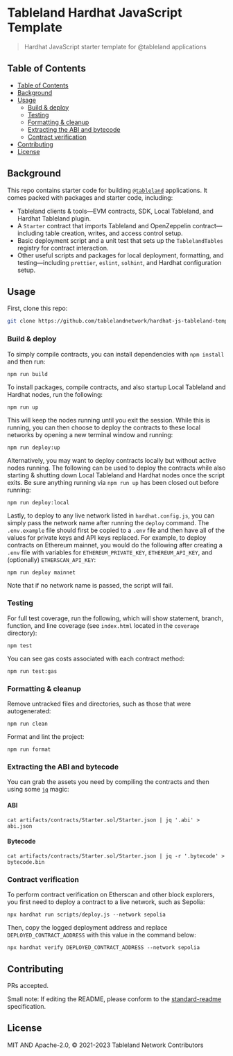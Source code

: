 # Tableland Hardhat JavaScript Template

> Hardhat JavaScript starter template for @tableland applications

## Table of Contents

- [Table of Contents](#table-of-contents)
- [Background](#background)
- [Usage](#usage)
  - [Build \& deploy](#build--deploy)
  - [Testing](#testing)
  - [Formatting \& cleanup](#formatting--cleanup)
  - [Extracting the ABI and bytecode](#extracting-the-abi-and-bytecode)
  - [Contract verification](#contract-verification)
- [Contributing](#contributing)
- [License](#license)

## Background

This repo contains starter code for building [`@tableland`](https://github.com/tablelandnetwork) applications. It comes packed with packages and starter code, including:

- Tableland clients & tools—EVM contracts, SDK, Local Tableland, and Hardhat Tableland plugin.
- A `Starter` contract that imports Tableland and OpenZeppelin contract—including table creation, writes, and access control setup.
- Basic deployment script and a unit test that sets up the `TablelandTables` registry for contract interaction.
- Other useful scripts and packages for local deployment, formatting, and testing—including `prettier`, `eslint`, `solhint`, and Hardhat configuration setup.

## Usage

First, clone this repo:

```sh
git clone https://github.com/tablelandnetwork/hardhat-js-tableland-template
```

### Build & deploy

To simply compile contracts, you can install dependencies with `npm install` and then run:

```
npm run build
```

To install packages, compile contracts, and also startup Local Tableland and Hardhat nodes, run the following:

```
npm run up
```

This will keep the nodes running until you exit the session. While this is running, you can then choose to deploy the contracts to these local networks by opening a new terminal window and running:

```
npm run deploy:up
```

Alternatively, you may want to deploy contracts locally but without active nodes running. The following can be used to deploy the contracts while also starting & shutting down Local Tableland and Hardhat nodes once the script exits. Be sure anything running via `npm run up` has been closed out before running:

```
npm run deploy:local
```

Lastly, to deploy to any live network listed in `hardhat.config.js`, you can simply pass the network name after running the `deploy` command. The `.env.example` file should first be copied to a `.env` file and then have all of the values for private keys and API keys replaced. For example, to deploy contracts on Ethereum mainnet, you would do the following after creating a `.env` file with variables for `ETHEREUM_PRIVATE_KEY`, `ETHEREUM_API_KEY`, and (optionally) `ETHERSCAN_API_KEY`:

```
npm run deploy mainnet
```

Note that if no network name is passed, the script will fail.

### Testing

For full test coverage, run the following, which will show statement, branch, function, and line coverage (see `index.html` located in the `coverage` directory):

```
npm test
```

You can see gas costs associated with each contract method:

```
npm run test:gas
```

### Formatting & cleanup

Remove untracked files and directories, such as those that were autogenerated:

```
npm run clean
```

Format and lint the project:

```
npm run format
```

### Extracting the ABI and bytecode

You can grab the assets you need by compiling the contracts and then using some [`jq`](https://jqlang.github.io/jq/) magic:

#### ABI

```shell
cat artifacts/contracts/Starter.sol/Starter.json | jq '.abi' > abi.json
```

#### Bytecode

```shell
cat artifacts/contracts/Starter.sol/Starter.json | jq -r '.bytecode' > bytecode.bin
```

### Contract verification

To perform contract verification on Etherscan and other block explorers, you first need to deploy a contract to a live network, such as Sepolia:

```shell
npx hardhat run scripts/deploy.js --network sepolia
```

Then, copy the logged deployment address and replace `DEPLOYED_CONTRACT_ADDRESS` with this value in the command below:

```shell
npx hardhat verify DEPLOYED_CONTRACT_ADDRESS --network sepolia
```

## Contributing

PRs accepted.

Small note: If editing the README, please conform to the
[standard-readme](https://github.com/RichardLitt/standard-readme) specification.

## License

MIT AND Apache-2.0, © 2021-2023 Tableland Network Contributors

